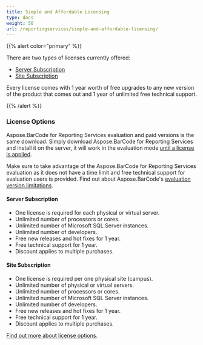 ```yaml
---
title: Simple and Affordable Licensing
type: docs
weight: 50
url: /reportingservices/simple-and-affordable-licensing/
---
```


{{% alert color="primary" %}} 

There are two types of licenses currently offered: 

- [Server Subscription](/barcode/reportingservices/simple-and-affordable-licensing-html/)
- [Site Subscription](/barcode/reportingservices/simple-and-affordable-licensing-html/)

Every license comes with 1 year worth of free upgrades to any new version of the product that comes out and 1 year of unlimited free technical support. 

{{% /alert %}} 
### **License Options**
Aspose.BarCode for Reporting Services evaluation and paid versions is the same download. Simply download Aspose.BarCode for Reporting Services and install it on the server, it will work in the evaluation mode [until a license is applied](/barcode/reportingservices/applying-a-license-html/). 

Make sure to take advantage of the Aspose.BarCode for Reporting Services evaluation as it does not have a time limit and free technical support for evaluation users is provided. Find out about Aspose.BarCode's [evaluation version limitations](/barcode/reportingservices/evaluation-version-limitations-html/).
#### **Server Subscription**
- One license is required for each physical or virtual server.
- Unlimited number of processors or cores.
- Unlimited number of Microsoft SQL Server instances.
- Unlimited number of developers.
- Free new releases and hot fixes for 1 year.
- Free technical support for 1 year.
- Discount applies to multiple purchases.
#### **Site Subscription**
- One license is required per one physical site (campus).
- Unlimited number of physical or virtual servers.
- Unlimited number of processors or cores.
- Unlimited number of Microsoft SQL Server instances.
- Unlimited number of developers.
- Free new releases and hot fixes for 1 year.
- Free technical support for 1 year.
- Discount applies to multiple purchases.

[Find out more about license options](http://www.aspose.com/corporate/purchase/policies/subscription-definitions.aspx).
